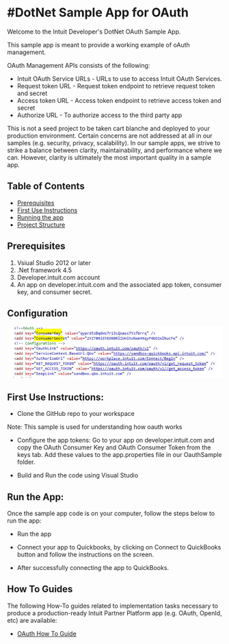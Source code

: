 #DotNet Sample App for OAuth
=====================================
<p>
Welcome to the Intuit Developer's DotNet OAuth Sample App.
</p>
<p>
This sample app is meant to provide a working example of oAuth management.
</p>
<p>

OAuth Management APIs consists of the following:

<ul>
<li>Intuit OAuth Service URLs - URLs to use to access Intuit OAuth Services.</li>
<li>Request token URL - Request token endpoint to retrieve request token and secret</li> 
<li>Access token URL - Access token endpoint to retrieve access token and secret </li>
<li>Authorize URL - To authorize access to the third party app</li>
</ul>
</p>
<p>

This is not a seed project to be taken cart blanche and deployed to your production environment. Certain concerns are not addressed at all in our samples (e.g. security, privacy, scalability). In our sample apps, we strive to strike a balance between clarity, maintainability, and performance where we can. However, clarity is ultimately the most important quality in a sample app.

</p>

## Table of Contents

* [Prerequisites](#prerequisites)
* [First Use Instructions](#first-use-instructions)
* [Running the app](#running-the-app)
* [Project Structure](#project-structure)

## Prerequisites

1. Vsiual Studio 2012 or later
2. .Net framework 4.5
3. Developer.intuit.com account
4. An app on developer.intuit.com and the associated app token, consumer key, and consumer secret.

## Configuration
![Alt text](images/config.JPG "Configurations")

## First Use Instructions:

- Clone the GitHub repo to your workspace

Note: This sample is used for understanding how oauth works

- Configure the app tokens: Go to your app on developer.intuit.com and copy the OAuth Consumer Key and OAuth Consumer Token from the keys tab. Add these values to the app.properties file in our OauthSample folder.

- Build and Run the code using Visual Studio

## Run the App:

Once the sample app code is on your computer, follow the steps below to run the app:

- Run the app

- Connect your app to Quickbooks, by clicking on Connect to QuickBooks button and follow the instructions on the screen.

- After successfully connecting the app to QuickBooks.

## How To Guides

The following How-To guides related to implementation tasks necessary to produce a production-ready Intuit Partner Platform app (e.g. OAuth, OpenId, etc) are available:

* [OAuth How To Guide](https://developer.intuit.com/blog/2015/02/19/oauth-for-intuit-demystified)
